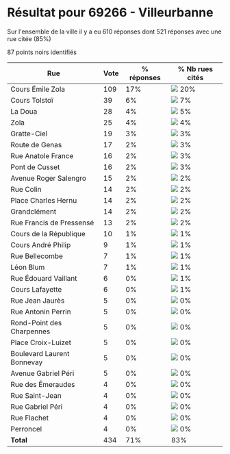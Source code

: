 # Résultat pour 69266 - Villeurbanne

Sur l'ensemble de la ville il y a eu 610 réponses dont 521 réponses avec une rue citée (85%)

87 points noirs identifiés

| Rue | Vote | % réponses | % Nb rues cités|
|-----|------|------------|----------------|
| Cours Émile Zola | 109 | 17% | <img src="../../img/bar_20.gif" />&nbsp;20%|
| Cours Tolstoï | 39 | 6% | <img src="../../img/bar_7.gif" />&nbsp;7%|
| La Doua | 28 | 4% | <img src="../../img/bar_5.gif" />&nbsp;5%|
| Zola | 25 | 4% | <img src="../../img/bar_4.gif" />&nbsp;4%|
| Gratte-Ciel | 19 | 3% | <img src="../../img/bar_3.gif" />&nbsp;3%|
| Route de Genas | 17 | 2% | <img src="../../img/bar_3.gif" />&nbsp;3%|
| Rue Anatole France | 16 | 2% | <img src="../../img/bar_3.gif" />&nbsp;3%|
| Pont de Cusset | 16 | 2% | <img src="../../img/bar_3.gif" />&nbsp;3%|
| Avenue Roger Salengro | 15 | 2% | <img src="../../img/bar_2.gif" />&nbsp;2%|
| Rue Colin | 14 | 2% | <img src="../../img/bar_2.gif" />&nbsp;2%|
| Place Charles Hernu | 14 | 2% | <img src="../../img/bar_2.gif" />&nbsp;2%|
| Grandclément | 14 | 2% | <img src="../../img/bar_2.gif" />&nbsp;2%|
| Rue Francis de Pressensé | 13 | 2% | <img src="../../img/bar_2.gif" />&nbsp;2%|
| Cours de la République | 10 | 1% | <img src="../../img/bar_1.gif" />&nbsp;1%|
| Cours André Philip | 9 | 1% | <img src="../../img/bar_1.gif" />&nbsp;1%|
| Rue Bellecombe | 7 | 1% | <img src="../../img/bar_1.gif" />&nbsp;1%|
| Léon Blum | 7 | 1% | <img src="../../img/bar_1.gif" />&nbsp;1%|
| Rue Édouard Vaillant | 6 | 0% | <img src="../../img/bar_1.gif" />&nbsp;1%|
| Cours Lafayette | 6 | 0% | <img src="../../img/bar_1.gif" />&nbsp;1%|
| Rue Jean Jaurès | 5 | 0% | <img src="../../img/bar_0.gif" />&nbsp;0%|
| Rue Antonin Perrin | 5 | 0% | <img src="../../img/bar_0.gif" />&nbsp;0%|
| Rond-Point des Charpennes | 5 | 0% | <img src="../../img/bar_0.gif" />&nbsp;0%|
| Place Croix-Luizet | 5 | 0% | <img src="../../img/bar_0.gif" />&nbsp;0%|
| Boulevard Laurent Bonnevay | 5 | 0% | <img src="../../img/bar_0.gif" />&nbsp;0%|
| Avenue Gabriel Péri | 5 | 0% | <img src="../../img/bar_0.gif" />&nbsp;0%|
| Rue des Émeraudes | 4 | 0% | <img src="../../img/bar_0.gif" />&nbsp;0%|
| Rue Saint-Jean | 4 | 0% | <img src="../../img/bar_0.gif" />&nbsp;0%|
| Rue Gabriel Péri | 4 | 0% | <img src="../../img/bar_0.gif" />&nbsp;0%|
| Rue Flachet | 4 | 0% | <img src="../../img/bar_0.gif" />&nbsp;0%|
| Perroncel | 4 | 0% | <img src="../../img/bar_0.gif" />&nbsp;0%|
| **Total** | 434 | 71% | 83%|
